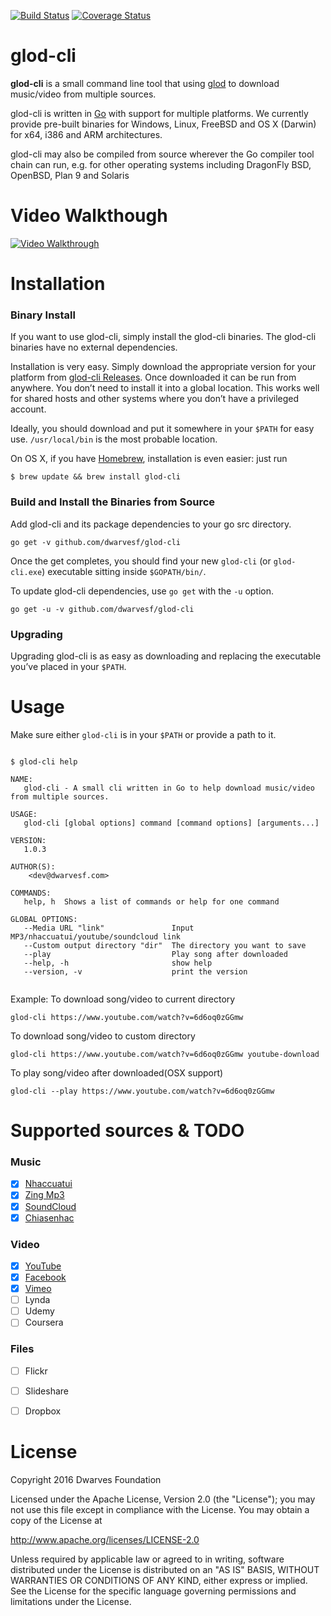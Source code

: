 [![Build Status](https://travis-ci.org/dwarvesf/glod-cli.svg?branch=master)](https://travis-ci.org/dwarvesf/glod-cli)
[![Coverage Status](https://coveralls.io/repos/github/dwarvesf/glod-cli/badge.svg?branch=master)](https://coveralls.io/github/dwarvesf/glod-cli?branch=master)

# glod-cli

**glod-cli** is a small command line tool that using [glod](https://github.com/dwarvesf/glod) to download music/video from multiple sources.

glod-cli is written in [Go](http://golang.org/) with support for multiple platforms. We currently provide pre-built binaries for Windows, Linux, FreeBSD and  OS X (Darwin) for x64, i386 and ARM architectures.

glod-cli may also be compiled from source wherever the Go compiler tool chain can run, e.g. for other operating systems including DragonFly BSD, OpenBSD, Plan 9 and Solaris

# Video Walkthough

[![Video Walkthrough](https://raw.githubusercontent.com/dwarvesf/glod-cli/master/walkthrough.gif)](/walkthrough.gif)

# Installation

### Binary Install

If you want to use glod-cli, simply install the glod-cli binaries. The glod-cli binaries have no external dependencies.

Installation is very easy. Simply download the appropriate version for your platform from [glod-cli Releases](https://github.com/dwarvesf/glod-cli/releases). Once downloaded it can be run from anywhere. You don’t need to install it into a global location. This works well for shared hosts and other systems where you don’t have a privileged account.

Ideally, you should download and put it somewhere in your `$PATH` for easy use. `/usr/local/bin` is the most probable location.

On OS X, if you have [Homebrew](http://brew.sh/), installation is even easier: just run 

```
$ brew update && brew install glod-cli
```

### Build and Install the Binaries from Source

Add glod-cli and its package dependencies to your go src directory.

```
go get -v github.com/dwarvesf/glod-cli
```

Once the get completes, you should find your new `glod-cli` (or `glod-cli.exe`) executable sitting inside `$GOPATH/bin/`.

To update glod-cli dependencies, use `go get` with the `-u` option.

```
go get -u -v github.com/dwarvesf/glod-cli
```

### Upgrading

Upgrading glod-cli is as easy as downloading and replacing the executable you’ve placed in your `$PATH`.
# Usage

Make sure either `glod-cli` is in your `$PATH` or provide a path to it.

``` shell

$ glod-cli help

NAME:
   glod-cli - A small cli written in Go to help download music/video from multiple sources.

USAGE:
   glod-cli [global options] command [command options] [arguments...]

VERSION:
   1.0.3

AUTHOR(S):
    <dev@dwarvesf.com>

COMMANDS:
   help, h	Shows a list of commands or help for one command

GLOBAL OPTIONS:
   --Media URL "link"				Input MP3/nhaccuatui/youtube/soundcloud link
   --Custom output directory "dir"	The directory you want to save
   --play							Play song after downloaded
   --help, -h						show help
   --version, -v					print the version
	
```

Example:
To download song/video to current directory
```
glod-cli https://www.youtube.com/watch?v=6d6oq0zGGmw 
```
To download song/video to custom directory
```
glod-cli https://www.youtube.com/watch?v=6d6oq0zGGmw youtube-download
```
To play song/video after downloaded(OSX support)
```
glod-cli --play https://www.youtube.com/watch?v=6d6oq0zGGmw
```


# Supported sources & TODO

### Music

- [x] [Nhaccuatui](http://www.nhaccuatui.com/)
- [x] [Zing Mp3](http://mp3.zing.vn/)
- [x] [SoundCloud](https://soundcloud.com)
- [x] [Chiasenhac](http://chiasenhac.com)

### Video 

- [x] [YouTube](https://www.youtube.com/)
- [x] [Facebook](https://facebook.com/)
- [x] [Vimeo](https://vimeo.com/)
- [ ] Lynda
- [ ] Udemy
- [ ] Coursera

### Files

- [ ] Flickr
- [ ] Slideshare
- [ ] Dropbox



# License

Copyright 2016 Dwarves Foundation

Licensed under the Apache License, Version 2.0 (the "License"); you may not use this file except in compliance with the License. You may obtain a copy of the License at

http://www.apache.org/licenses/LICENSE-2.0

Unless required by applicable law or agreed to in writing, software distributed under the License is distributed on an "AS IS" BASIS, WITHOUT WARRANTIES OR CONDITIONS OF ANY KIND, either express or implied. See the License for the specific language governing permissions and limitations under the License.
